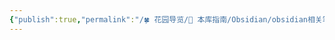 ```yaml
---
{"publish":true,"permalink":"/🍀 花园导览/🧰 本库指南/Obsidian/obsidian相关笔记/flashcards-obsidian.md","description":"🎴 An Anki plugin for Obsidian.md","created":"2025-06-20T01:50:33.690+08:00","modified":"2025-07-12T02:51:38.572+08:00","published":"2025-07-12T02:51:38.572+08:00","tags":["github开源"],"cssclasses":""}
---
```


